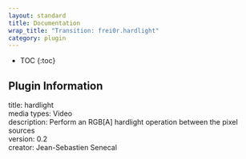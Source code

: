 ```yaml
---
layout: standard
title: Documentation
wrap_title: "Transition: frei0r.hardlight"
category: plugin
---
```

* TOC
{:toc}

## Plugin Information

title: hardlight  
media types:
Video  
description: Perform an RGB[A] hardlight operation between the pixel sources  
version: 0.2  
creator: Jean-Sebastien Senecal  
